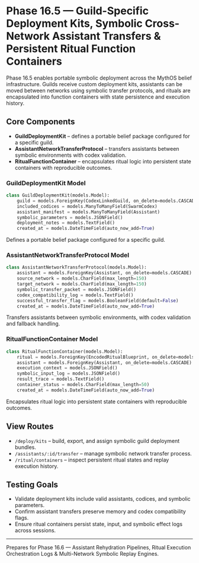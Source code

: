# Phase 16.5 — Guild-Specific Deployment Kits, Symbolic Cross-Network Assistant Transfers & Persistent Ritual Function Containers

Phase 16.5 enables portable symbolic deployment across the MythOS belief infrastructure. Guilds receive custom deployment kits, assistants can be moved between networks using symbolic transfer protocols, and rituals are encapsulated into function containers with state persistence and execution history.

## Core Components
- **GuildDeploymentKit** – defines a portable belief package configured for a specific guild.
- **AssistantNetworkTransferProtocol** – transfers assistants between symbolic environments with codex validation.
- **RitualFunctionContainer** – encapsulates ritual logic into persistent state containers with reproducible outcomes.

### GuildDeploymentKit Model
```python
class GuildDeploymentKit(models.Model):
    guild = models.ForeignKey(CodexLinkedGuild, on_delete=models.CASCADE)
    included_codices = models.ManyToManyField(SwarmCodex)
    assistant_manifest = models.ManyToManyField(Assistant)
    symbolic_parameters = models.JSONField()
    deployment_notes = models.TextField()
    created_at = models.DateTimeField(auto_now_add=True)
```
Defines a portable belief package configured for a specific guild.

### AssistantNetworkTransferProtocol Model
```python
class AssistantNetworkTransferProtocol(models.Model):
    assistant = models.ForeignKey(Assistant, on_delete=models.CASCADE)
    source_network = models.CharField(max_length=150)
    target_network = models.CharField(max_length=150)
    symbolic_transfer_packet = models.JSONField()
    codex_compatibility_log = models.TextField()
    successful_transfer_flag = models.BooleanField(default=False)
    created_at = models.DateTimeField(auto_now_add=True)
```
Transfers assistants between symbolic environments, with codex validation and fallback handling.

### RitualFunctionContainer Model
```python
class RitualFunctionContainer(models.Model):
    ritual = models.ForeignKey(EncodedRitualBlueprint, on_delete=models.CASCADE)
    assistant = models.ForeignKey(Assistant, on_delete=models.CASCADE)
    execution_context = models.JSONField()
    symbolic_input_log = models.JSONField()
    result_trace = models.TextField()
    container_status = models.CharField(max_length=50)
    created_at = models.DateTimeField(auto_now_add=True)
```
Encapsulates ritual logic into persistent state containers with reproducible outcomes.

## View Routes
- `/deploy/kits` – build, export, and assign symbolic guild deployment bundles.
- `/assistants/:id/transfer` – manage symbolic network transfer process.
- `/ritual/containers` – inspect persistent ritual states and replay execution history.

## Testing Goals
- Validate deployment kits include valid assistants, codices, and symbolic parameters.
- Confirm assistant transfers preserve memory and codex compatibility flags.
- Ensure ritual containers persist state, input, and symbolic effect logs across sessions.

---
Prepares for Phase 16.6 — Assistant Rehydration Pipelines, Ritual Execution Orchestration Logs & Multi-Network Symbolic Replay Engines.
